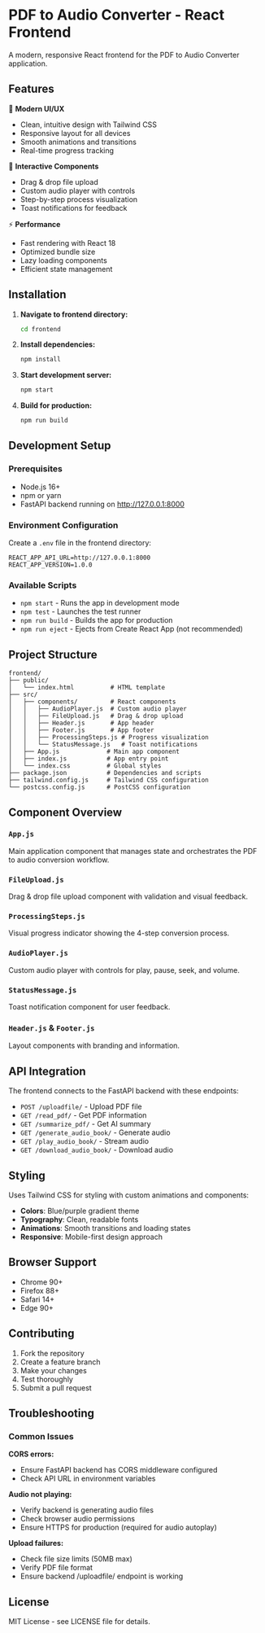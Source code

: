# PDF to Audio Converter - React Frontend

A modern, responsive React frontend for the PDF to Audio Converter application.

## Features

🎨 **Modern UI/UX**
- Clean, intuitive design with Tailwind CSS
- Responsive layout for all devices
- Smooth animations and transitions
- Real-time progress tracking

🚀 **Interactive Components**
- Drag & drop file upload
- Custom audio player with controls
- Step-by-step process visualization
- Toast notifications for feedback

⚡ **Performance**
- Fast rendering with React 18
- Optimized bundle size
- Lazy loading components
- Efficient state management

## Installation

1. **Navigate to frontend directory:**
   ```bash
   cd frontend
   ```

2. **Install dependencies:**
   ```bash
   npm install
   ```

3. **Start development server:**
   ```bash
   npm start
   ```

4. **Build for production:**
   ```bash
   npm run build
   ```

## Development Setup

### Prerequisites
- Node.js 16+ 
- npm or yarn
- FastAPI backend running on http://127.0.0.1:8000

### Environment Configuration

Create a `.env` file in the frontend directory:
```env
REACT_APP_API_URL=http://127.0.0.1:8000
REACT_APP_VERSION=1.0.0
```

### Available Scripts

- `npm start` - Runs the app in development mode
- `npm test` - Launches the test runner
- `npm run build` - Builds the app for production
- `npm run eject` - Ejects from Create React App (not recommended)

## Project Structure

```
frontend/
├── public/
│   └── index.html          # HTML template
├── src/
│   ├── components/         # React components
│   │   ├── AudioPlayer.js  # Custom audio player
│   │   ├── FileUpload.js   # Drag & drop upload
│   │   ├── Header.js       # App header
│   │   ├── Footer.js       # App footer
│   │   ├── ProcessingSteps.js # Progress visualization
│   │   └── StatusMessage.js   # Toast notifications
│   ├── App.js             # Main app component
│   ├── index.js           # App entry point
│   └── index.css          # Global styles
├── package.json           # Dependencies and scripts
├── tailwind.config.js     # Tailwind CSS configuration
└── postcss.config.js      # PostCSS configuration
```

## Component Overview

### `App.js`
Main application component that manages state and orchestrates the PDF to audio conversion workflow.

### `FileUpload.js` 
Drag & drop file upload component with validation and visual feedback.

### `ProcessingSteps.js`
Visual progress indicator showing the 4-step conversion process.

### `AudioPlayer.js`
Custom audio player with controls for play, pause, seek, and volume.

### `StatusMessage.js`
Toast notification component for user feedback.

### `Header.js` & `Footer.js`
Layout components with branding and information.

## API Integration

The frontend connects to the FastAPI backend with these endpoints:

- `POST /uploadfile/` - Upload PDF file
- `GET /read_pdf/` - Get PDF information  
- `GET /summarize_pdf/` - Get AI summary
- `GET /generate_audio_book/` - Generate audio
- `GET /play_audio_book/` - Stream audio
- `GET /download_audio_book/` - Download audio

## Styling

Uses Tailwind CSS for styling with custom animations and components:

- **Colors**: Blue/purple gradient theme
- **Typography**: Clean, readable fonts
- **Animations**: Smooth transitions and loading states
- **Responsive**: Mobile-first design approach

## Browser Support

- Chrome 90+
- Firefox 88+
- Safari 14+
- Edge 90+

## Contributing

1. Fork the repository
2. Create a feature branch
3. Make your changes
4. Test thoroughly
5. Submit a pull request

## Troubleshooting

### Common Issues

**CORS errors:**
- Ensure FastAPI backend has CORS middleware configured
- Check API URL in environment variables

**Audio not playing:**
- Verify backend is generating audio files
- Check browser audio permissions
- Ensure HTTPS for production (required for audio autoplay)

**Upload failures:**
- Check file size limits (50MB max)
- Verify PDF file format
- Ensure backend /uploadfile/ endpoint is working

## License

MIT License - see LICENSE file for details.
